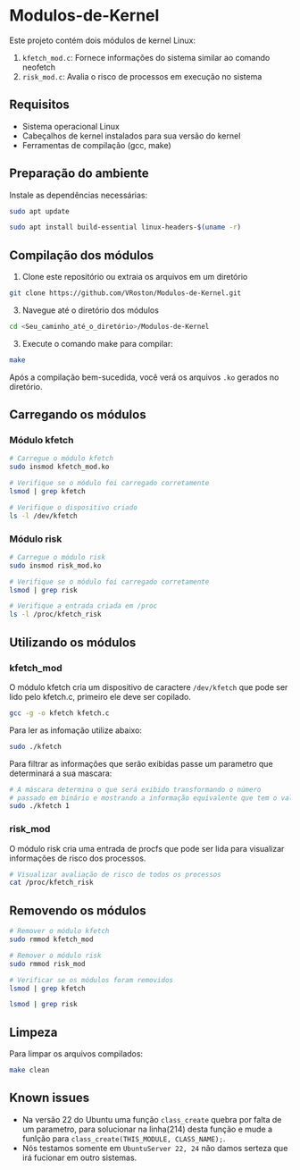 # Modulos-de-Kernel

Este projeto contém dois módulos de kernel Linux:
1. `kfetch_mod.c`: Fornece informações do sistema similar ao comando neofetch
2. `risk_mod.c`: Avalia o risco de processos em execução no sistema

## Requisitos

- Sistema operacional Linux
- Cabeçalhos de kernel instalados para sua versão do kernel
- Ferramentas de compilação (gcc, make)

## Preparação do ambiente

Instale as dependências necessárias:

```bash
sudo apt update
```

```bash
sudo apt install build-essential linux-headers-$(uname -r)
```

## Compilação dos módulos

1. Clone este repositório ou extraia os arquivos em um diretório
```bash
git clone https://github.com/VRoston/Modulos-de-Kernel.git
``` 
3. Navegue até o diretório dos módulos
```bash
cd <Seu_caminho_até_o_diretório>/Modulos-de-Kernel
```
3. Execute o comando make para compilar:
```bash
make
```

Após a compilação bem-sucedida, você verá os arquivos `.ko` gerados no diretório.

## Carregando os módulos

### Módulo kfetch

```bash
# Carregue o módulo kfetch
sudo insmod kfetch_mod.ko
```
```bash
# Verifique se o módulo foi carregado corretamente
lsmod | grep kfetch
```
```bash
# Verifique o dispositivo criado
ls -l /dev/kfetch
```

### Módulo risk

```bash
# Carregue o módulo risk
sudo insmod risk_mod.ko
```
```bash
# Verifique se o módulo foi carregado corretamente
lsmod | grep risk
```
```bash
# Verifique a entrada criada em /proc
ls -l /proc/kfetch_risk
```

## Utilizando os módulos

### kfetch_mod

O módulo kfetch cria um dispositivo de caractere `/dev/kfetch` que pode ser lido pelo kfetch.c, primeiro ele deve ser copilado.

```bash
gcc -g -o kfetch kfetch.c
```
Para ler as infomação utilize abaixo:

```bash
sudo ./kfetch
```

Para filtrar as informações que serão exibidas passe um parametro que determinará a sua mascara:  

```bash
# A máscara determina o que será exibido transformando o número
# passado em binário e mostrando a informação equivalente que tem o valor 1
sudo ./kfetch 1
```

### risk_mod

O módulo risk cria uma entrada de procfs que pode ser lida para visualizar informações de risco dos processos.

```bash
# Visualizar avaliação de risco de todos os processos
cat /proc/kfetch_risk
```

## Removendo os módulos

```bash
# Remover o módulo kfetch
sudo rmmod kfetch_mod
```
```bash
# Remover o módulo risk
sudo rmmod risk_mod
```
```bash
# Verificar se os módulos foram removidos
lsmod | grep kfetch
```
```bash
lsmod | grep risk
```

## Limpeza

Para limpar os arquivos compilados:

```bash
make clean
```
## Known issues

- Na versão 22 do Ubuntu uma função ```class_create``` quebra por falta de um parametro, para solucionar na linha(214) desta função e mude a funlção para ```class_create(THIS_MODULE, CLASS_NAME);```.
- Nós testamos somente em ```UbuntuServer 22, 24``` não damos serteza que irá fucionar em outro sistemas.

